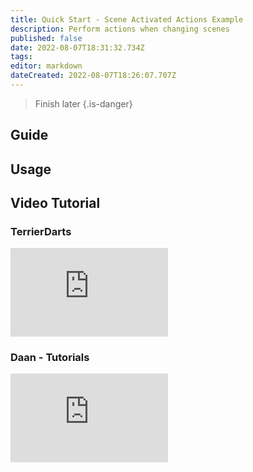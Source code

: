 ```yaml
---
title: Quick Start - Scene Activated Actions Example
description: Perform actions when changing scenes
published: false
date: 2022-08-07T18:31:32.734Z
tags: 
editor: markdown
dateCreated: 2022-08-07T18:26:07.707Z
---
```


> Finish later
{.is-danger}

## Guide

## Usage

## Video Tutorial
### TerrierDarts
<div class=“iframe-container”><iframe src="https://www.youtube.com/embed/LwJLl8TBYfU" title="YouTube video player" frameborder="0" allow="accelerometer; autoplay; clipboard-write; encrypted-media; gyroscope; picture-in-picture; fullscreen" allow fullscreen style="border: none; max-width: 50%; width: 50%; aspect-ratio: 16/9;"></iframe></div>

### Daan - Tutorials
<div class=“iframe-container”><iframe src="https://www.youtube.com/embed/9ZuO3KrbvRw" title="YouTube video player" frameborder="0" allow="accelerometer; autoplay; clipboard-write; encrypted-media; gyroscope; picture-in-picture; fullscreen" allow fullscreen style="border: none; max-width: 50%; width: 50%; aspect-ratio: 16/9;"></iframe></div>